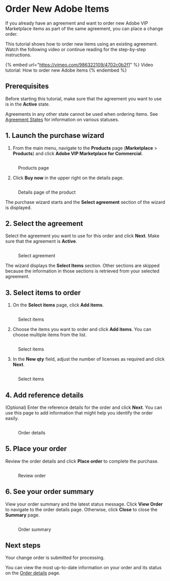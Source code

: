 # Order New Adobe Items

If you already have an agreement and want to order new Adobe VIP Marketplace items as part of the same agreement, you can place a change order.&#x20;

This tutorial shows how to order new items using an existing agreement. Watch the following video or continue reading for the step-by-step instructions.&#x20;

{% embed url="https://vimeo.com/986322109/4702c0b2f1" %}
Video tutorial: How to order new Adobe items
{% endembed %}

## Prerequisites

Before starting this tutorial, make sure that the agreement you want to use is in the **Active** state.&#x20;

Agreements in any other state cannot be used when ordering items. See [Agreement States](../../../modules-and-features/marketplace/agreements/agreement-states.md) for information on various statuses.&#x20;

## &#x31;**.** Launch the purchase wizard

1. From the main menu, navigate to the **Products** page (**Marketplace** > **Products**) and click **Adobe VIP Marketplace for Commercial**.

<figure><img src="../../../.gitbook/assets/adone_products.png" alt=""><figcaption><p>Products page</p></figcaption></figure>

2. Click **Buy now** in the upper right on the details page.

<figure><img src="../../../.gitbook/assets/adobe_buy_now.png" alt=""><figcaption><p>Details page of the product</p></figcaption></figure>

The purchase wizard starts and the **Select agreement** section of the wizard is displayed.

## 2. Select the agreement

Select the agreement you want to use for this order and click **Next**. Make sure that the agreement is **Active**.&#x20;

<figure><img src="../../../.gitbook/assets/adobe_select_agreement.png" alt=""><figcaption><p>Select agreement</p></figcaption></figure>

The wizard displays the **Select Items** section. Other sections are skipped because the information in those sections is retrieved from your selected agreement.

## 3. Select items to order

1. On the **Select items** page, click **Add items**.

<figure><img src="../../../.gitbook/assets/image (1058).png" alt=""><figcaption><p>Select items</p></figcaption></figure>

2. Choose the items you want to order and click **Add items**. You can choose multiple items from the list.

<figure><img src="../../../.gitbook/assets/AdobeItems.png" alt=""><figcaption><p>Select items</p></figcaption></figure>

3. In the **New qty** field, adjust the number of licenses as required and click **Next**.

<figure><img src="../../../.gitbook/assets/adobe_add_items.png" alt=""><figcaption><p>Select items</p></figcaption></figure>

## 4. Add reference details

(Optional) Enter the reference details for the order and click **Next**. You can use this page to add information that might help you identify the order easily.

<figure><img src="../../../.gitbook/assets/Details.png" alt=""><figcaption><p>Order details</p></figcaption></figure>

## 5. Place your order

Review the order details and click **Place order** to complete the purchase.

<figure><img src="../../../.gitbook/assets/image (1064).png" alt=""><figcaption><p>Review order</p></figcaption></figure>

## 6. See your order summary

View your order summary and the latest status message. Click **View Order** to navigate to the order details page. Otherwise, click **Close** to close the **Summary** page.

<figure><img src="../../../.gitbook/assets/image (1060).png" alt=""><figcaption><p>Order summary </p></figcaption></figure>

## Next steps

Your change order is submitted for processing.

You can view the most up-to-date information on your order and its status on the [Order details](../../../modules-and-features/marketplace/orders/#subscription-details) page.
